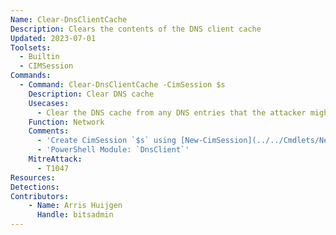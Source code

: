 ```yaml
---
Name: Clear-DnsClientCache
Description: Clears the contents of the DNS client cache
Updated: 2023-07-01
Toolsets:
  - Builtin
  - CIMSession
Commands:
  - Command: Clear-DnsClientCache -CimSession $s
    Description: Clear DNS cache
    Usecases:
      - Clear the DNS cache from any DNS entries that the attacker might have (accidentally) placed there
    Function: Network
    Comments:
      - 'Create CimSession `$s` using [New-CimSession](../../Cmdlets/New-CimSession/)'
      - 'PowerShell Module: `DnsClient`'
    MitreAttack:
      - T1047
Resources:
Detections:
Contributors:
    - Name: Arris Huijgen
      Handle: bitsadmin
---
```

